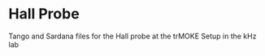 Hall Probe
==========

Tango and Sardana files for the Hall probe at the trMOKE Setup in the kHz lab
